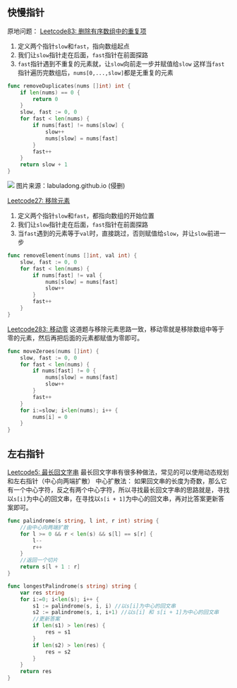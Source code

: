 ## 快慢指针
原地问题：
[Leetcode83: 删除有序数组中的重复项](https://leetcode.cn/problems/remove-duplicates-from-sorted-array/)
1. 定义两个指针`slow`和`fast`，指向数组起点
2. 我们让`slow`指针走在后面，`fast`指针在前面探路
3. `fast`指针遇到不重复的元素就，让`slow`向前走一步并赋值给`slow`
这样当`fast`指针遍历完数组后，`nums[0,...,slow]`都是无重复的元素
```go
func removeDuplicates(nums []int) int {
	if len(nums) == 0 {
		return 0
	}
	slow, fast := 0, 0
	for fast < len(nums) {
		if nums[fast] != nums[slow] {
			slow++
			nums[slow] = nums[fast]
		}
		fast++
	}
	return slow + 1
}
```

![](https://labuladong.github.io/algo/images/%e6%95%b0%e7%bb%84%e5%8e%bb%e9%87%8d/1.gif)
图片来源：labuladong.github.io (侵删)

[Leetcode27: 移除元素](https://leetcode.cn/problems/remove-element/)
1. 定义两个指针`slow`和`fast`，都指向数组的开始位置
2. 我们让`slow`指针走在后面，`fast`指针在前面探路
3. 当`fast`遇到的元素等于`val`时，直接跳过，否则赋值给`slow`，并让`slow`前进一步
```go
func removeElement(nums []int, val int) {
	slow, fast := 0, 0
	for fast < len(nums) {
		if nums[fast] != val {
			nums[slow] = nums[fast]
			slow++
		}
		fast++
	}
}
```

[Leetcode283: 移动零](https://leetcode.cn/problems/move-zeroes/)
这道题与移除元素思路一致，移动零就是移除数组中等于零的元素，然后再把后面的元素都赋值为零即可。
```go
func moveZeroes(nums []int) {
	slow, fast := 0, 0
	for fast < len(nums) {
		if nums[fast] != 0 {
			nums[slow] = nums[fast]
			slow++
		}
		fast++
	}
	for i:=slow; i<len(nums); i++ {
		nums[i] = 0
	}
}
```

## 左右指针
[Leetcode5: 最长回文字串](https://leetcode.cn/problems/longest-palindromic-substring/)
最长回文字串有很多种做法，常见的可以使用动态规划和左右指针（中心向两端扩散）
中心扩散法：
如果回文串的长度为奇数，那么它有一个中心字符，反之有两个中心字符，所以寻找最长回文字串的思路就是，寻找以`s[i]`为中心的回文串，在寻找以`s[i + 1]`为中心的回文串，再对比答案更新答案即可。
```go
func palindrome(s string, l int, r int) string {
	//由中心向两端扩散
	for l >= 0 && r < len(s) && s[l] == s[r] {
		l--
		r++
	}
	//返回一个切片
	return s[l + 1 : r]
}

func longestPalindrome(s string) string {
	var res string
	for i:=0; i<len(s); i++ {
		s1 := palindrome(s, i, i) //以s[i]为中心的回文串
		s2 := palindrome(s, i, i+1) //以s[i] 和 s[i + 1]为中心的回文串
		//更新答案
		if len(s1) > len(res) {
			res = s1
		}
		if len(s2) > len(res) {
			res = s2
		}
	}
	return res
}
```